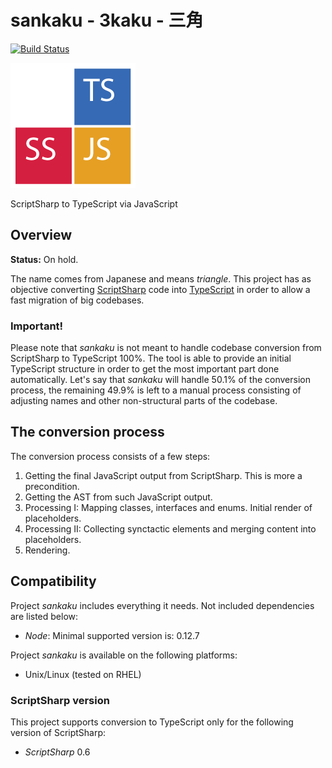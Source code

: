 # sankaku - 3kaku - 三角

[![Build Status](https://travis-ci.org/andry-tino/sankaku.svg?branch=master)](https://travis-ci.org/andry-tino/sankaku)

![sankaku](./sankaku.png "sankaku") 

ScriptSharp to TypeScript via JavaScript

## Overview
**Status:** On hold.

The name comes from Japanese and means _triangle_. This project has as objective converting [ScriptSharp](https://github.com/nikhilk/scriptsharp) code into [TypeScript](http://www.typescriptlang.org/) in order to allow a fast migration of big codebases.

### Important!
Please note that _sankaku_ is not meant to handle codebase conversion from ScriptSharp to TypeScript 100%. The tool is able to provide an initial TypeScript structure in order to get the most important part done automatically. Let's say that _sankaku_ will handle 50.1% of the conversion process, the remaining 49.9% is left to a manual process consisting of adjusting names and other non-structural parts of the codebase.

## The conversion process
The conversion process consists of a few steps:

1. Getting the final JavaScript output from ScriptSharp. This is more a precondition.
2. Getting the AST from such JavaScript output.
3. Processing I: Mapping classes, interfaces and enums. Initial render of placeholders.
4. Processing II: Collecting synctactic elements and merging content into placeholders.
5. Rendering.

## Compatibility
Project _sankaku_ includes everything it needs. Not included dependencies are listed below:

- _Node_: Minimal supported version is: 0.12.7

Project _sankaku_ is available on the following platforms:

- Unix/Linux (tested on RHEL)

### ScriptSharp version
This project supports conversion to TypeScript only for the following version of ScriptSharp:

- _ScriptSharp_ 0.6
